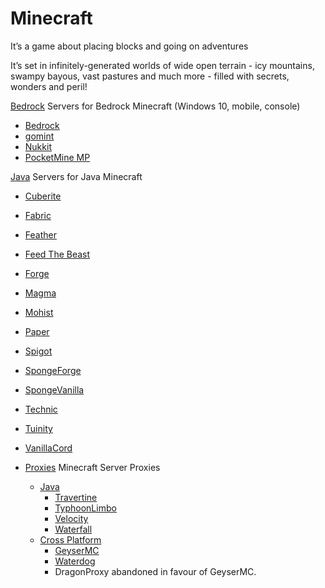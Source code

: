 # Minecraft

It’s a game about placing blocks and going on adventures

It’s set in infinitely-generated worlds of wide open terrain - icy mountains, swampy bayous, vast pastures and much more - filled with secrets, wonders and peril!

[Bedrock](/minecraft/bedrock) Servers for Bedrock Minecraft (Windows 10, mobile, console)
* [Bedrock](/minecraft/bedrock/bedrock)
* [gomint](/minecraft/bedrock/gomint)
* [Nukkit](/minecraft/bedrock/nukkit)  
* [PocketMine MP](/minecraft/bedrock/pocketmine_mp)  

[Java](/minecraft/java/) Servers for Java Minecraft
* [Cuberite](/minecraft/java/cuberite)
* [Fabric](/minecraft/java/fabric) 
* [Feather](/minecraft/java/feather)  
* [Feed The Beast](/minecraft/java/ftb)  
* [Forge](/minecraft/java/forge)  
* [Magma](/minecraft/java/magma)
* [Mohist](/minecraft/java/mohist)
* [Paper](/minecraft/java/paper)
* [Spigot](/minecraft/java/spigot)
* [SpongeForge](/minecraft/java/spongeforge)
* [SpongeVanilla](/minecraft/java/spongevanilla)
* [Technic](/minecraft/java/technic)
* [Tuinity](/minecraft/java/tuinity)
* [VanillaCord](/minecraft/java/vanillacord)

* [Proxies](/minecraft/proxy) Minecraft Server Proxies
  * [Java](/minecraft/proxy/java)
    * [Travertine](/minecraft/proxy/java/travertine)
    * [TyphoonLimbo](/minecraft/proxy/java/typhoonlimbo)
    * [Velocity](/minecraft/proxy/java/velocity)
    * [Waterfall](/minecraft/proxy/java/waterfall)
  * [Cross Platform](/minecraft/proxy/cross_platform)
    * [GeyserMC](/minecraft/proxy/cross_platform/geyser)
    * [Waterdog](/minecraft/proxy/cross_platform/waterdog)
	* DragonProxy abandoned in favour of GeyserMC.
